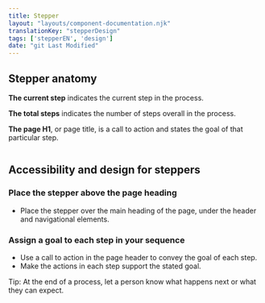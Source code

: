 ```yaml
---
title: Stepper
layout: "layouts/component-documentation.njk"
translationKey: "stepperDesign"
tags: ['stepperEN', 'design']
date: "git Last Modified"
---
```


## Stepper anatomy

**The current step** indicates the current step in the process.

**The total steps** indicates the number of steps overall in the process.

**The page H1**, or page title, is a call to action and states the goal of that particular step.

<img class="b-sm b-gray p-400" src="/images/en/anatomy/gcds-stepper-anatomy.svg" alt=""/>

## Accessibility and design for steppers

### Place the stepper above the page heading

- Place the stepper over the main heading of the page, under the header and navigational elements.

### Assign a goal to each step in your sequence

- Use a call to action in the page header to convey the goal of each step.
- Make the actions in each step support the stated goal.

Tip: At the end of a process, let a person know what happens next or what they can expect.
